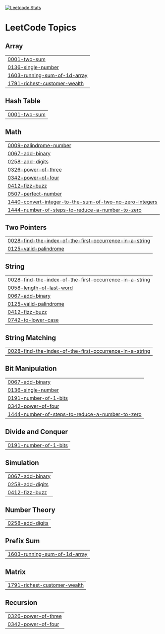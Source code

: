[![Leetcode Stats](https://leetcard.jacoblin.cool/Renetta?theme=unicorn)](https://leetcode.com/Renetta)

<!---LeetCode Topics Start-->
# LeetCode Topics
## Array
|  |
| ------- |
| [0001-two-sum](https://github.com/Renetta-Nathan/LeetCode/tree/master/0001-two-sum) |
| [0136-single-number](https://github.com/Renetta-Nathan/LeetCode/tree/master/0136-single-number) |
| [1603-running-sum-of-1d-array](https://github.com/Renetta-Nathan/LeetCode/tree/master/1603-running-sum-of-1d-array) |
| [1791-richest-customer-wealth](https://github.com/Renetta-Nathan/LeetCode/tree/master/1791-richest-customer-wealth) |
## Hash Table
|  |
| ------- |
| [0001-two-sum](https://github.com/Renetta-Nathan/LeetCode/tree/master/0001-two-sum) |
## Math
|  |
| ------- |
| [0009-palindrome-number](https://github.com/Renetta-Nathan/LeetCode/tree/master/0009-palindrome-number) |
| [0067-add-binary](https://github.com/Renetta-Nathan/LeetCode/tree/master/0067-add-binary) |
| [0258-add-digits](https://github.com/Renetta-Nathan/LeetCode/tree/master/0258-add-digits) |
| [0326-power-of-three](https://github.com/Renetta-Nathan/LeetCode/tree/master/0326-power-of-three) |
| [0342-power-of-four](https://github.com/Renetta-Nathan/LeetCode/tree/master/0342-power-of-four) |
| [0412-fizz-buzz](https://github.com/Renetta-Nathan/LeetCode/tree/master/0412-fizz-buzz) |
| [0507-perfect-number](https://github.com/Renetta-Nathan/LeetCode/tree/master/0507-perfect-number) |
| [1440-convert-integer-to-the-sum-of-two-no-zero-integers](https://github.com/Renetta-Nathan/LeetCode/tree/master/1440-convert-integer-to-the-sum-of-two-no-zero-integers) |
| [1444-number-of-steps-to-reduce-a-number-to-zero](https://github.com/Renetta-Nathan/LeetCode/tree/master/1444-number-of-steps-to-reduce-a-number-to-zero) |
## Two Pointers
|  |
| ------- |
| [0028-find-the-index-of-the-first-occurrence-in-a-string](https://github.com/Renetta-Nathan/LeetCode/tree/master/0028-find-the-index-of-the-first-occurrence-in-a-string) |
| [0125-valid-palindrome](https://github.com/Renetta-Nathan/LeetCode/tree/master/0125-valid-palindrome) |
## String
|  |
| ------- |
| [0028-find-the-index-of-the-first-occurrence-in-a-string](https://github.com/Renetta-Nathan/LeetCode/tree/master/0028-find-the-index-of-the-first-occurrence-in-a-string) |
| [0058-length-of-last-word](https://github.com/Renetta-Nathan/LeetCode/tree/master/0058-length-of-last-word) |
| [0067-add-binary](https://github.com/Renetta-Nathan/LeetCode/tree/master/0067-add-binary) |
| [0125-valid-palindrome](https://github.com/Renetta-Nathan/LeetCode/tree/master/0125-valid-palindrome) |
| [0412-fizz-buzz](https://github.com/Renetta-Nathan/LeetCode/tree/master/0412-fizz-buzz) |
| [0742-to-lower-case](https://github.com/Renetta-Nathan/LeetCode/tree/master/0742-to-lower-case) |
## String Matching
|  |
| ------- |
| [0028-find-the-index-of-the-first-occurrence-in-a-string](https://github.com/Renetta-Nathan/LeetCode/tree/master/0028-find-the-index-of-the-first-occurrence-in-a-string) |
## Bit Manipulation
|  |
| ------- |
| [0067-add-binary](https://github.com/Renetta-Nathan/LeetCode/tree/master/0067-add-binary) |
| [0136-single-number](https://github.com/Renetta-Nathan/LeetCode/tree/master/0136-single-number) |
| [0191-number-of-1-bits](https://github.com/Renetta-Nathan/LeetCode/tree/master/0191-number-of-1-bits) |
| [0342-power-of-four](https://github.com/Renetta-Nathan/LeetCode/tree/master/0342-power-of-four) |
| [1444-number-of-steps-to-reduce-a-number-to-zero](https://github.com/Renetta-Nathan/LeetCode/tree/master/1444-number-of-steps-to-reduce-a-number-to-zero) |
## Divide and Conquer
|  |
| ------- |
| [0191-number-of-1-bits](https://github.com/Renetta-Nathan/LeetCode/tree/master/0191-number-of-1-bits) |
## Simulation
|  |
| ------- |
| [0067-add-binary](https://github.com/Renetta-Nathan/LeetCode/tree/master/0067-add-binary) |
| [0258-add-digits](https://github.com/Renetta-Nathan/LeetCode/tree/master/0258-add-digits) |
| [0412-fizz-buzz](https://github.com/Renetta-Nathan/LeetCode/tree/master/0412-fizz-buzz) |
## Number Theory
|  |
| ------- |
| [0258-add-digits](https://github.com/Renetta-Nathan/LeetCode/tree/master/0258-add-digits) |
## Prefix Sum
|  |
| ------- |
| [1603-running-sum-of-1d-array](https://github.com/Renetta-Nathan/LeetCode/tree/master/1603-running-sum-of-1d-array) |
## Matrix
|  |
| ------- |
| [1791-richest-customer-wealth](https://github.com/Renetta-Nathan/LeetCode/tree/master/1791-richest-customer-wealth) |
## Recursion
|  |
| ------- |
| [0326-power-of-three](https://github.com/Renetta-Nathan/LeetCode/tree/master/0326-power-of-three) |
| [0342-power-of-four](https://github.com/Renetta-Nathan/LeetCode/tree/master/0342-power-of-four) |
<!---LeetCode Topics End-->